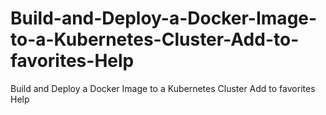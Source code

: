 # Build-and-Deploy-a-Docker-Image-to-a-Kubernetes-Cluster-Add-to-favorites-Help
Build and Deploy a Docker Image to a Kubernetes Cluster Add to favorites Help
